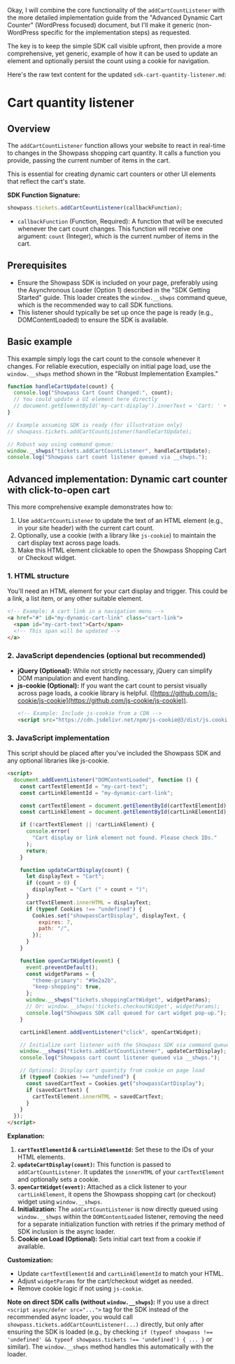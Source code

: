 Okay, I will combine the core functionality of the `addCartCountListener` with the more detailed implementation guide from the "Advanced Dynamic Cart Counter" (WordPress focused) document, but I'll make it generic (non-WordPress specific for the implementation steps) as requested.

The key is to keep the simple SDK call visible upfront, then provide a more comprehensive, yet generic, example of how it can be used to update an element and optionally persist the count using a cookie for navigation.

Here's the raw text content for the updated `sdk-cart-quantity-listener.md`:

# Cart quantity listener

## Overview

The `addCartCountListener` function allows your website to react in real-time to changes in the Showpass shopping cart quantity. It calls a function you provide, passing the current number of items in the cart.

This is essential for creating dynamic cart counters or other UI elements that reflect the cart's state.

**SDK Function Signature:**

```javascript
showpass.tickets.addCartCountListener(callbackFunction);
```

- `callbackFunction` (Function, Required): A function that will be executed whenever the cart count changes. This function will receive one argument: `count` (Integer), which is the current number of items in the cart.

## Prerequisites

- Ensure the Showpass SDK is included on your page, preferably using the Asynchronous Loader (Option 1) described in the "SDK Getting Started" guide. This loader creates the `window.__shwps` command queue, which is the recommended way to call SDK functions.
- This listener should typically be set up once the page is ready (e.g., DOMContentLoaded) to ensure the SDK is available.

## Basic example

This example simply logs the cart count to the console whenever it changes. For reliable execution, especially on initial page load, use the `window.__shwps` method shown in the "Robust Implementation Examples."

```javascript
function handleCartUpdate(count) {
  console.log("Showpass Cart Count Changed:", count);
  // You could update a UI element here directly
  // document.getElementById('my-cart-display').innerText = 'Cart: ' + count;
}

// Example assuming SDK is ready (for illustration only)
// showpass.tickets.addCartCountListener(handleCartUpdate);

// Robust way using command queue:
window.__shwps("tickets.addCartCountListener", handleCartUpdate);
console.log("Showpass cart count listener queued via __shwps.");
```

## Advanced implementation: Dynamic cart counter with click-to-open cart

This more comprehensive example demonstrates how to:

1.  Use `addCartCountListener` to update the text of an HTML element (e.g., in your site header) with the current cart count.
2.  Optionally, use a cookie (with a library like `js-cookie`) to maintain the cart display text across page loads.
3.  Make this HTML element clickable to open the Showpass Shopping Cart or Checkout widget.

### 1. HTML structure

You'll need an HTML element for your cart display and trigger. This could be a link, a list item, or any other suitable element.

```html
<!-- Example: A cart link in a navigation menu -->
<a href="#" id="my-dynamic-cart-link" class="cart-link">
  <span id="my-cart-text">Cart</span>
  <!-- This span will be updated -->
</a>
```

### 2. JavaScript dependencies (optional but recommended)

- **jQuery (Optional):** While not strictly necessary, jQuery can simplify DOM manipulation and event handling.
- **js-cookie (Optional):** If you want the cart count to persist visually across page loads, a cookie library is helpful. ([https://github.com/js-cookie/js-cookie](https://github.com/js-cookie/js-cookie)).
  ```html
  <!-- Example: Include js-cookie from a CDN -->
  <script src="https://cdn.jsdelivr.net/npm/js-cookie@3/dist/js.cookie.min.js"></script>
  ```

### 3. JavaScript implementation

This script should be placed after you've included the Showpass SDK and any optional libraries like js-cookie.

```html
<script>
  document.addEventListener("DOMContentLoaded", function () {
    const cartTextElementId = "my-cart-text";
    const cartLinkElementId = "my-dynamic-cart-link";

    const cartTextElement = document.getElementById(cartTextElementId);
    const cartLinkElement = document.getElementById(cartLinkElementId);

    if (!cartTextElement || !cartLinkElement) {
      console.error(
        "Cart display or link element not found. Please check IDs."
      );
      return;
    }

    function updateCartDisplay(count) {
      let displayText = "Cart";
      if (count > 0) {
        displayText = "Cart (" + count + ")";
      }
      cartTextElement.innerHTML = displayText;
      if (typeof Cookies !== "undefined") {
        Cookies.set("showpassCartDisplay", displayText, {
          expires: 7,
          path: "/",
        });
      }
    }

    function openCartWidget(event) {
      event.preventDefault();
      const widgetParams = {
        "theme-primary": "#9e2a2b",
        "keep-shopping": true,
      };
      window.__shwps("tickets.shoppingCartWidget", widgetParams);
      // Or: window.__shwps('tickets.checkoutWidget', widgetParams);
      console.log("Showpass SDK call queued for cart widget pop-up.");
    }

    cartLinkElement.addEventListener("click", openCartWidget);

    // Initialize cart listener with the Showpass SDK via command queue
    window.__shwps("tickets.addCartCountListener", updateCartDisplay);
    console.log("Showpass cart count listener queued via __shwps.");

    // Optional: Display cart quantity from cookie on page load
    if (typeof Cookies !== "undefined") {
      const savedCartText = Cookies.get("showpassCartDisplay");
      if (savedCartText) {
        cartTextElement.innerHTML = savedCartText;
      }
    }
  });
</script>
```

**Explanation:**

1.  **`cartTextElementId` & `cartLinkElementId`:** Set these to the IDs of your HTML elements.
2.  **`updateCartDisplay(count)`:** This function is passed to `addCartCountListener`. It updates the `innerHTML` of your `cartTextElement` and optionally sets a cookie.
3.  **`openCartWidget(event)`:** Attached as a click listener to your `cartLinkElement`, it opens the Showpass shopping cart (or checkout) widget using `window.__shwps`.
4.  **Initialization:** The `addCartCountListener` is now directly queued using `window.__shwps` within the `DOMContentLoaded` listener, removing the need for a separate initialization function with retries if the primary method of SDK inclusion is the async loader.
5.  **Cookie on Load (Optional):** Sets initial cart text from a cookie if available.

**Customization:**

- Update `cartTextElementId` and `cartLinkElementId` to match your HTML.
- Adjust `widgetParams` for the cart/checkout widget as needed.
- Remove cookie logic if not using `js-cookie`.

**Note on direct SDK calls (without `window.__shwps`):**
If you use a direct `<script async/defer src="...">` tag for the SDK instead of the recommended async loader, you would call `showpass.tickets.addCartCountListener(...)` directly, but only after ensuring the SDK is loaded (e.g., by checking `if (typeof showpass !== 'undefined' && typeof showpass.tickets !== 'undefined') { ... }` or similar). The `window.__shwps` method handles this automatically with the loader.
